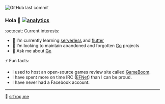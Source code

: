 ![GitHub last commit](https://img.shields.io/github/last-commit/srfrog/srfrog)

### Hola 👋 [![analytics](http://www.google-analytics.com/collect?v=1&t=pageview&tid=UA-549618-11&cid=1199c303-fe5c-4b09-bc41-c6e30eeb9c7a&dp=%2Fsrfrog)]()

:octocat: Current interests:
- 🌱 I’m currently learning [serverless](https://github.com/serverless/serverless) and [flutter](https://github.com/flutter/flutter)
- 👯 I’m looking to maintain abandoned and forgotten [Go](https://github.com/golang/go) projects
- 💬 Ask me about [Go](https://github.com/srfrog?tab=repositories&q=&type=source&language=go)

⚡ Fun facts:
- I used to host an open-source games review site called [GameBoom](http://gameboom.net).
- I have spent more on time IRC ([EFNet](http://chat.efnet.org:9090/?channels=%23LiCe&Login=Login)) than I can be proud.
- I have never had a Facebook account.

---
🔗 [srfrog.me](https://srfrog.me)

